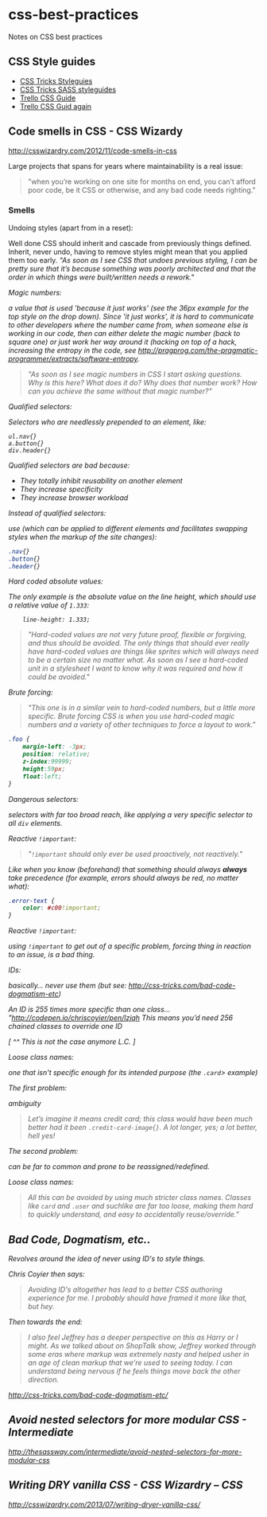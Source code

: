 # css-best-practices

Notes on CSS best practices

## CSS Style guides

- [CSS Tricks Styleguies](http://css-tricks.com/css-style-guides)
- [CSS Tricks SASS styleguides](http://css-tricks.com/sass-style-guide/)
- [Trello CSS Guide](https://gist.github.com/bobbygrace/9e961e8982f42eb91b80)
- [Trello CSS Guid again](http://blog.trello.com/heres-the-official-trello-css-guide/)

## Code smells in CSS - CSS Wizardy

http://csswizardry.com/2012/11/code-smells-in-css

Large projects that spans for years where maintainability is a real issue:

> "when you’re working on one site for months on end, you can’t afford poor code, be it CSS or otherwise, and any bad code needs righting."


### Smells

Undoing styles (apart from in a reset): 

Well done CSS should inherit and cascade from previously things defined. Inherit, never undo, having to remove styles might mean that you applied them too early. <i>"As soon as I see CSS that undoes previous styling, I can be pretty sure that it’s because something was poorly architected and that the order in which things were built/written needs a rework."

Magic numbers: 

a value that is used 'because it just works' (see the 36px example for the top style on the drop down). Since 'it just works', it is hard to communicate to other developers where the number came from, when someone else is working in our code, then can either delete the magic number (back to square one) or just work her way around it (hacking on top of a hack, increasing the entropy in the code, see http://pragprog.com/the-pragmatic-programmer/extracts/software-entropy.

> "As soon as I see magic numbers in CSS I start asking questions. Why is this here? What does it do? Why does that number work? How can you achieve the same without that magic number?"

Qualified selectors: 

Selectors who are needlessly prepended to an element, like:

    ul.nav{}
    a.button{}
    div.header{}

Qualified selectors are bad because:

- They totally inhibit reusability on another element
- They increase specificity
- They increase browser workload

Instead of qualified selectors:

use (which can be applied to different elements and facilitates swapping styles when the markup of the site changes):

``` css
.nav{}
.button{}
.header{}
```

Hard coded absolute values:

The only example is the absolute value on the line height, which should use a relative value of `1.333`:

```
    line-height: 1.333;
```


> "Hard-coded values are not very future proof, flexible or forgiving, and thus should be avoided. The only things that should ever really have hard-coded values are things like sprites which will always need to be a certain size no matter what. As soon as I see a hard-coded unit in a stylesheet I want to know why it was required and how it could be avoided."


Brute forcing:

> "This one is in a similar vein to hard-coded numbers, but a little more specific. Brute forcing CSS is when you use hard-coded magic numbers and a variety of other techniques to force a layout to work."

``` css
.foo {
    margin-left: -3px;
    position: relative;
    z-index:99999;
    height:59px;
    float:left;
}
```

Dangerous selectors:

selectors with far too broad reach, like applying a very specific selector to all `div` elements.

Reactive `!important`:

> "`!important` should only ever be used proactively, not reactively."

Like when you know (beforehand) that something should always **always** take precedence (for example, errors should always be red, no matter what):

```css
.error-text {
    color: #c00!important;
}
```

Reactive `!important`: 

using `!important` to get out of a specific problem, forcing thing in reaction to an issue, is a bad thing.

IDs:

basically… never use them (but see: http://css-tricks.com/bad-code-dogmatism-etc)

An ID is 255 times more specific than one class… "http://codepen.io/chriscoyier/pen/lzjqh This means you’d need 256 chained classes to override one ID

[ ^^ This is not the case anymore L.C. ]

Loose class names: 

one that isn't specific enough for its intended purpose (the `.card`> example)

The first problem:

ambiguity 

> Let’s imagine it means credit card; this class would have been much better had it been `.credit-card-image{}`. A lot longer, yes; a lot better, hell yes!


The second problem: 

can be far to common and prone to be reassigned/redefined.

Loose class names:

> All this can be avoided by using much stricter class names. Classes like `card` and `.user` and suchlike are far too loose, making them hard to quickly understand, and easy to accidentally reuse/override."


## Bad Code, Dogmatism, etc..

Revolves around the idea of never using ID's to style things.

Chris Coyier then says:

> Avoiding ID's altogether has lead to a better CSS authoring experience for me. I probably should have framed it more like that, but hey.

Then towards the end:

> I also feel Jeffrey has a deeper perspective on this as Harry or I might. As we talked about on ShopTalk show, Jeffrey worked through some eras where markup was extremely nasty and helped usher in an age of clean markup that we're used to seeing today. I can understand being nervous if he feels things move back the other direction.

http://css-tricks.com/bad-code-dogmatism-etc/

## Avoid nested selectors for more modular CSS - Intermediate

http://thesassway.com/intermediate/avoid-nested-selectors-for-more-modular-css

## Writing DRY vanilla CSS - CSS Wizardry – CSS

http://csswizardry.com/2013/07/writing-dryer-vanilla-css/
